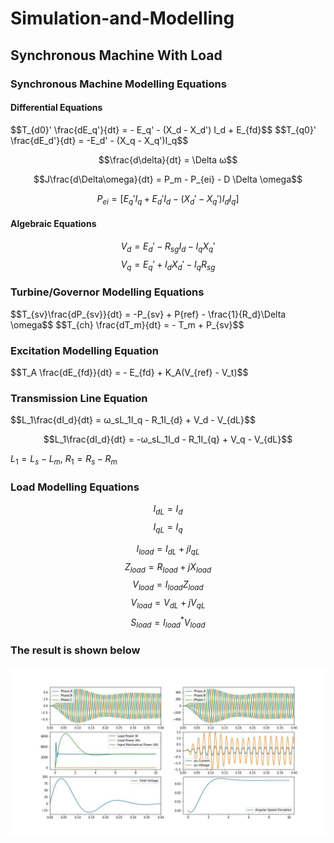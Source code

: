 # Simulation-and-Modelling

<h2>Synchronous Machine With Load</h2>
<h3>Synchronous Machine Modelling Equations</h3>

<h4> Differential Equations</h4>
$$T_{d0}' \frac{dE_q'}{dt} = - E_q' - (X_d - X_d') I_d + E_{fd}$$
$$T_{q0}' \frac{dE_d'}{dt} = -E_d' - (X_q - X_q')I_q$$

$$\frac{d\delta}{dt} = \Delta ω$$

$$J\frac{d\Delta\omega}{dt} = P_m - P_{ei} - D \Delta \omega$$

$$P_{ei} = [ E_q'I_q + E_d'I_d - (X_d'-X_q')I_dI_q]$$

<h4> Algebraic Equations</h4>

$$V_d = E_d' - R_{sg}I_{d} - I_{q}X_q'$$
$$V_q = E_q' + I_{d}X_d' - I_{q}R_{sg}$$





<h3>Turbine/Governor Modelling Equations</h3>
$$T_{sv}\frac{dP_{sv}}{dt} = -P_{sv} + P{ref} - \frac{1}{R_d}\Delta \omega$$
$$T_{ch} \frac{dT_m}{dt} = - T_m + P_{sv}$$
<h3>Excitation Modelling Equation</h3>
$$T_A \frac{dE_{fd}}{dt} = - E_{fd} + K_A(V_{ref} - V_t)$$

<h3>Transmission Line Equation</h3>
$$L_1\frac{dI_d}{dt} = ω_sL_1I_q - R_1I_{d} + V_d - V_{dL}$$

$$L_1\frac{dI_d}{dt} = -ω_sL_1I_d - R_1I_{q} + V_q - V_{dL}$$

$L_1 = L_s - L_m$,
$R_1 = R_s - R_m$
<h3>Load Modelling Equations</h3>

$$I_{dL} = I_{d}$$
$$I_{qL} = I_{q}$$

$$I_{load} = I_{dL} + jI_{qL}$$
$$Z_{load} = R_{load} + jX_{load}$$
$$V_{load} = I_{load}Z_{load}$$
$$V_{load} = V_{dL} + jV_{qL}$$
$$S_{load} = I_{load}^* V_{load}$$

<h3>The result is shown below </h3>

![Figure](result.jpg)
